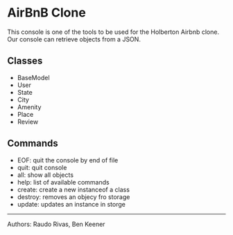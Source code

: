 # AirBnB Clone

This console is one of the tools to be used for the Holberton Airbnb clone. Our console can retrieve objects from a JSON.

## Classes
- BaseModel
- User
- State
- City
- Amenity
- Place
- Review

## Commands
- EOF: quit the console by end of file
- quit: quit console
- all: show all objects
- help: list of available commands
- create: create a new instanceof a class
- destroy: removes an objecy fro storage
- update: updates an instance in storge
---
Authors: Raudo Rivas, Ben Keener
